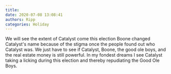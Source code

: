 ```yaml
---
title: 
date: 2020-07-08 13:08:41
authors: Ripp
categories: Holiday
---
```


 We will see the extent of Catalyst come this election
Boone changed Catalyst's name because of the stigma once the people found out who Catalyst was.
We just have to see if Catalyst, Boone, the good ole boys, and the real estate money is still powerful.
In my fondest dreams I see Catalyst taking a licking during this election and thereby repudiating the Good Ole Boys.